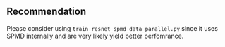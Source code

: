 ## Recommendation
Please consider using `train_resnet_spmd_data_parallel.py` since it uses SPMD internally and are very likely yield better perfomrance.
